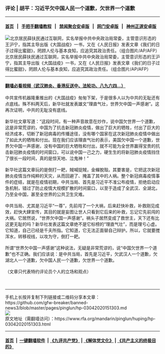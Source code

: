 ### 评论 | 胡平：习近平欠中国人民一个道歉，欠世界一个道歉
------------------------

#### [首页](https://github.com/gfw-breaker/banned-news3/blob/master/README.md) &nbsp;&nbsp;|&nbsp;&nbsp; [手把手翻墙教程](https://github.com/gfw-breaker/guides/wiki) &nbsp;&nbsp;|&nbsp;&nbsp; [禁闻聚合安卓版](https://github.com/gfw-breaker/bn-android) &nbsp;&nbsp;|&nbsp;&nbsp; [网门安卓版](https://github.com/oGate2/oGate) &nbsp;&nbsp;|&nbsp;&nbsp; [神州正道安卓版](https://github.com/SzzdOgate/update) 



<div id="headerimg">
 <img alt="北京居民薛扶民通过互联网，实名举报中共中央政治局常委，主管意识形态的王沪宁，指其主导出版《大国战疫》一书，又在《人民日报》发表文章《我们的日子过得比蜜甜》，罔顾人伦与基本良知，应追究其政治责任。（组合图片/AP/AFP）" src="https://www.rfa.org/mandarin/yataibaodao/huanjing/ql1-03042020061027.html/AP-AFP.jpg/@@images/996cec14-ae82-40d5-be64-5b609126ebad.jpeg" title="北京居民薛扶民通过互联网，实名举报中共中央政治局常委，主管意识形态的王沪宁，指其主导出版《大国战疫》一书，又在《人民日报》发表文章《我们的日子过得比蜜甜》，罔顾人伦与基本良知，应追究其政治责任。（组合图片/AP/AFP）"/>
 <div id="headerimgcontents">
  <div id="headerimgcaption">
   <span>
    北京居民薛扶民通过互联网，实名举报中共中央政治局常委，主管意识形态的王沪宁，指其主导出版《大国战疫》一书，又在《人民日报》发表文章《我们的日子过得比蜜甜》，罔顾人伦与基本良知，应追究其政治责任。（组合图片/AP/AFP）
   </span>
   <!-- zoomattribute -->
  </div>
  <!-- headerimgcaption -->
 </div>
 <!-- headerimagecontents -->
</div>

<hr/>


#### [翻墙必看视频（武汉肺炎、香港反送中、法轮功、八九六四...）](https://github.com/gfw-breaker/banned-news3/blob/master/pages/link3.md)

<div id="storytext">
 <div>
  <div class="slot_header">
  </div>
 </div>
 <p>
  中共宣传机器隆重推出的《大国战疫》匆匆下架，于是很多人以为中共的无耻还有点底线。殊不料两天后，新华社就发表雄文“理直气壮，世界欠中国一声感谢”。这再次证明，中共的无耻没有底线。
  <br/>
  <br/>
  新华社文章写道：“这段时间，有一种声音故意在炒作，说中国欠世界一个道歉，这是非常荒谬的，中国为了抗击新冠肺炎疫情，做出了巨大的牺牲，付出了巨大的经济成本，切断了新冠病毒的传播途径，没有哪个国家在这次新冠肺炎疫情中做出了如此大的牺牲和付出。现在我们应该理直气壮的表示，美国欠中国一个道歉，世界欠中国一声感谢，没有中国的巨大牺牲和付出，就不可能为全世界赢得宝贵的抗击新冠肺炎疫情的时间窗口，可以说中国一己之力，硬生生的将新冠肺炎疫情挡住了很长一段时间，真的是惊天地、泣鬼神！”
  <br/>
  <br/>
  新华社这篇文章玩的是倒打一耙，賊喊捉賊，金蟬脫殼。其要害是，它把这次新冠肺炎疫情当作纯粹的天灾，从而回避了、掩盖了其中的人祸。整个新冠病毒疫情事件的症结，就是在疫情初期，中共当局、首先是习近平不准公布疫情，拒绝启动应急机制，错过了防止疫情大规模扩散的时间窗口，以至于造成了全武汉、全湖北，乃至全中国，甚至全世界的公共卫生灾难。
  <br/>
  <br/>
  中共当局、尤其是习近平“一尊”，先前闯了一个大祸，后来赶快补救，补救刚见成效，赶快大肆宣传，其目的就是妄图让世人只看到它后来的补救，忘记它先前闯的大祸。它居然说，“世界欠中国一声感谢”。祸头子居然变成了救世主，天下还有比这更无耻的吗？新华社发表这篇文章绝不是它标榜的“理直气壮”，而是理亏心虚。它知道，自己已经是千夫所指。它知道，它无法正面替自己辩护。所以，它就要搅浑水，转移视线，以攻为守，倒打一耙。
  <br/>
  <br/>
  所谓“世界欠中国一声感谢”这种说法，无疑是非常荒谬的，说“中国欠世界一个道歉”也不正确。我们应该说：是中共当局，首先是习近平，欠武汉人一个道歉，欠湖北人一个道歉，欠中国人民一个道歉，欠世界一个道歉。
  <br/>
  <br/>
  （文章只代表特约评论员个人的立场和观点）
  <br/>
  <br/>
  <br/>
 </p>
</div>

<hr/>
手机上长按并复制下列链接或二维码分享本文章：<br/>
https://github.com/gfw-breaker/banned-news3/blob/master/pages/pinglun/hp-03042020151303.md <br/>
<a href='https://github.com/gfw-breaker/banned-news3/blob/master/pages/pinglun/hp-03042020151303.md'><img src='https://github.com/gfw-breaker/banned-news3/blob/master/pages/pinglun/hp-03042020151303.md.png'/></a> <br/>
原文地址（需翻墙访问）：https://www.rfa.org/mandarin/pinglun/huping/hp-03042020151303.html


------------------------
#### [首页](https://github.com/gfw-breaker/banned-news3/blob/master/README.md) &nbsp;|&nbsp; [一键翻墙软件](https://github.com/gfw-breaker/nogfw/blob/master/README.md) &nbsp;| [《九评共产党》](https://github.com/gfw-breaker/9ping.md/blob/master/README.md#九评之一评共产党是什么) | [《解体党文化》](https://github.com/gfw-breaker/jtdwh.md/blob/master/README.md) | [《共产主义的终极目的》](https://github.com/gfw-breaker/gczydzjmd.md/blob/master/README.md)


<img src='http://gfw-breaker.win/banned-news3/pages/pinglun/hp-03042020151303.md' width='0px' height='0px'/>